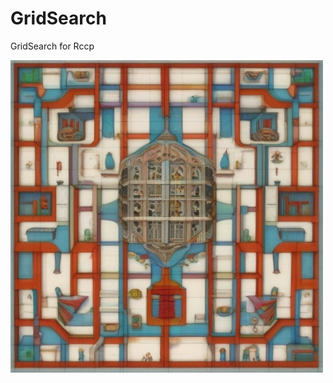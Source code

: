# GridSearch
GridSearch for Rccp

![](https://github.com/NicJC/GridSearch/blob/master/GridSearch.jpg)
